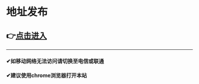 # 地址发布
## 👉[点击进入](https://yjrk.cc)
-------------------
#### ✔如移动网络无法访问请切换至电信或联通
#### ✔建议使用chrome浏览器打开本站
